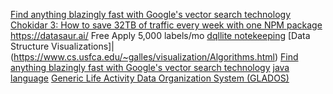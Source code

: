 [Find anything blazingly fast with Google's vector search technology](https://cloud.google.com/blog/topics/developers-practitioners/find-anything-blazingly-fast-googles-vector-search-technology)
[Chokidar 3: How to save 32TB of traffic every week with one NPM package](https://paulmillr.com/posts/chokidar-3-save-32tb-of-traffic/)
https://datasaur.ai/ Free Apply 5,000 labels/mo
[dqllite notekeeping](https://epilys.github.io/bibliothecula/notekeeping.html)
[Data Structure Visualizations]|(https://www.cs.usfca.edu/~galles/visualization/Algorithms.html)
[Find anything blazingly fast with Google's vector search technology](https://cloud.google.com/blog/topics/developers-practitioners/find-anything-blazingly-fast-googles-vector-search-technology)
[java language](https://advancedweb.hu/new-language-features-since-java-8-to-17/)
[Generic Life Activity Data Organization System (GLADOS)](https://github.com/kaustubh-karkare/glados)

